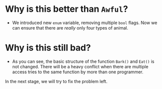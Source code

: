 # Why is this better than `Awful`?

* We introduced new `enum` variable, removing multiple `bool` flags. Now we can ensure that there are *really* only four types of animal.

# Why is this still bad?

* As you can see, the basic structure of the function `Bark()` and `Eat()` is not changed. There will be a heavy conflict when there are multiple access tries to the same function by more than one programmer.

In the next stage, we will try to fix the problem left.
